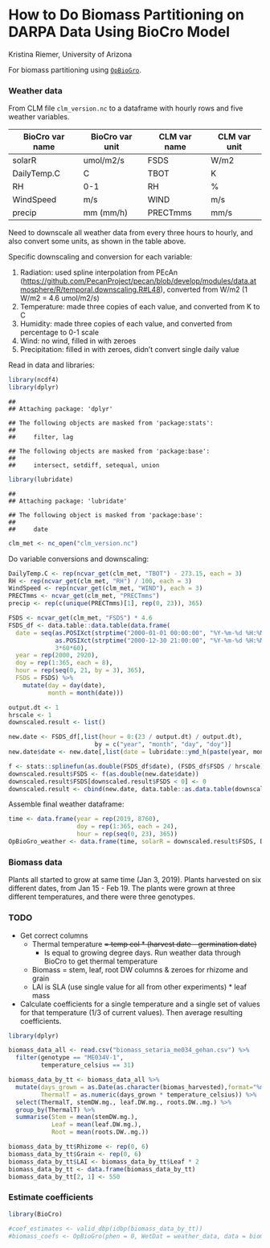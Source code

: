 How to Do Biomass Partitioning on DARPA Data Using BioCro Model
================
Kristina Riemer, University of Arizona

For biomass partitioning using
[`OpBioGro`](https://github.com/ebimodeling/biocro/blob/master/R/OpBioGro.R).

### Weather data

From CLM file `clm_version.nc` to a dataframe with hourly rows and five
weather variables.

| BioCro var name | BioCro var unit | CLM var name | CLM var unit |
| --------------- | --------------- | ------------ | ------------ |
| solarR          | umol/m2/s       | FSDS         | W/m2         |
| DailyTemp.C     | C               | TBOT         | K            |
| RH              | 0-1             | RH           | %            |
| WindSpeed       | m/s             | WIND         | m/s          |
| precip          | mm (mm/h)       | PRECTmms     | mm/s         |

Need to downscale all weather data from every three hours to hourly, and
also convert some units, as shown in the table above.

Specific downscaling and conversion for each variable:

1.  Radiation: used spline interpolation from PEcAn
    (<https://github.com/PecanProject/pecan/blob/develop/modules/data.atmosphere/R/temporal.downscaling.R#L48>),
    converted from W/m2 (1 W/m2 = 4.6 umol/m2/s)
2.  Temperature: made three copies of each value, and converted from K
    to C
3.  Humidity: made three copies of each value, and converted from
    percentage to 0-1 scale
4.  Wind: no wind, filled in with zeroes
5.  Precipitation: filled in with zeroes, didn’t convert single daily
    value

Read in data and libraries:

``` r
library(ncdf4)
library(dplyr)
```

    ## 
    ## Attaching package: 'dplyr'

    ## The following objects are masked from 'package:stats':
    ## 
    ##     filter, lag

    ## The following objects are masked from 'package:base':
    ## 
    ##     intersect, setdiff, setequal, union

``` r
library(lubridate)
```

    ## 
    ## Attaching package: 'lubridate'

    ## The following object is masked from 'package:base':
    ## 
    ##     date

``` r
clm_met <- nc_open("clm_version.nc")
```

Do variable conversions and downscaling:

``` r
DailyTemp.C <- rep(ncvar_get(clm_met, "TBOT") - 273.15, each = 3)
RH <- rep(ncvar_get(clm_met, "RH") / 100, each = 3)
WindSpeed <- rep(ncvar_get(clm_met, "WIND"), each = 3)
PRECTmms <- ncvar_get(clm_met, "PRECTmms")
precip <- rep(c(unique(PRECTmms)[1], rep(0, 23)), 365)

FSDS <- ncvar_get(clm_met, "FSDS") * 4.6
FSDS_df <- data.table::data.table(data.frame(
  date = seq(as.POSIXct(strptime("2000-01-01 00:00:00", "%Y-%m-%d %H:%M:%S")), 
             as.POSIXct(strptime("2000-12-30 21:00:00", "%Y-%m-%d %H:%M:%S")), 
             3*60*60), 
  year = rep(2000, 2920), 
  doy = rep(1:365, each = 8), 
  hour = rep(seq(0, 21, by = 3), 365), 
  FSDS = FSDS) %>% 
    mutate(day = day(date), 
           month = month(date)))

output.dt <- 1
hrscale <- 1
downscaled.result <- list()

new.date <- FSDS_df[,list(hour = 0:(23 / output.dt) / output.dt),
                        by = c("year", "month", "day", "doy")]
new.date$date <- new.date[,list(date = lubridate::ymd_h(paste(year, month, day, hour)))]

f <- stats::splinefun(as.double(FSDS_df$date), (FSDS_df$FSDS / hrscale), method = "monoH.FC")
downscaled.result$FSDS <- f(as.double(new.date$date))
downscaled.result$FSDS[downscaled.result$FSDS < 0] <- 0
downscaled.result <- cbind(new.date, data.table::as.data.table(downscaled.result))
```

Assemble final weather dataframe:

``` r
time <- data.frame(year = rep(2019, 8760), 
                   doy = rep(1:365, each = 24), 
                   hour = rep(seq(0, 23), 365))
OpBioGro_weather <- data.frame(time, solarR = downscaled.result$FSDS, DailyTemp.C, RH, WindSpeed, precip)
```

### Biomass data

Plants all started to grow at same time (Jan 3, 2019). Plants harvested
on six different dates, from Jan 15 - Feb 19. The plants were grown at
three different temperatures, and there were three genotypes.

### TODO

  - Get correct columns
      - Thermal temperature ~~= temp col \* (harvest date - germination
        date)~~
          - Is equal to growing degree days. Run weather data through
            BioCro to get thermal temperature
      - Biomass = stem, leaf, root DW columns & zeroes for rhizome and
        grain
      - LAI is SLA (use single value for all from other experiments) \*
        leaf mass
  - Calculate coefficients for a single temperature and a single set of
    values for that temperature (1/3 of current values). Then average
    resulting coefficients.

<!-- end list -->

``` r
library(dplyr)

biomass_data_all <- read.csv("biomass_setaria_me034_gehan.csv") %>% 
  filter(genotype == "ME034V-1", 
         temperature_celsius == 31)

biomass_data_by_tt <- biomass_data_all %>% 
  mutate(days_grown = as.Date(as.character(biomas_harvested),format="%m/%d/%Y") - as.Date(as.character(seeds_in_germination),format="%m/%d/%Y"), 
         ThermalT = as.numeric(days_grown * temperature_celsius)) %>% 
  select(ThermalT, stemDW.mg., leaf.DW.mg., roots.DW..mg.) %>% 
  group_by(ThermalT) %>% 
  summarise(Stem = mean(stemDW.mg.), 
            Leaf = mean(leaf.DW.mg.), 
            Root = mean(roots.DW..mg.))

biomass_data_by_tt$Rhizome <- rep(0, 6)
biomass_data_by_tt$Grain <- rep(0, 6)
biomass_data_by_tt$LAI <- biomass_data_by_tt$Leaf * 2
biomass_data_by_tt <- data.frame(biomass_data_by_tt)
biomass_data_by_tt[2, 1] <- 550
```

### Estimate coefficients

``` r
library(BioCro)

#coef_estimates <- valid_dbp(idbp(biomass_data_by_tt))
#biomass_coefs <- OpBioGro(phen = 0, WetDat = weather_data, data = biomass_data_by_tt, iCoef = approx_biomass_coefs)
```
